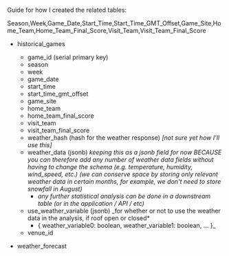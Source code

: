 Guide for how I created the related tables:

Season,Week,Game_Date,Start_Time,Start_Time_GMT_Offset,Game_Site,Home_Team,Home_Team_Final_Score,Visit_Team,Visit_Team_Final_Score
- historical_games
    - game_id (serial primary key)
    - season
    - week
    - game_date
    - start_time
    - start_time_gmt_offset
    - game_site
    - home_team
    - home_team_final_score
    - visit_team
    - visit_team_final_score
    - weather_hash (hash for the weather response)  *[not sure yet how I'll use this]*
    - weather_data (jsonb) _keeping this as a jsonb field for now BECAUSE
      you can therefore add any number of weather data fields without having to change the schema
      (e.g. temperature, humidity, wind_speed, etc.)
      (we can conserve space by storing only relevant weather data in certain months, for
        example, we don't need to store snowfall in August)_
        - _any further statistical analysis can be done in a downstream table (or in the application / API / etc)_
    - use_weather_variable (jsonb) _for whether or not to use the weather data in the analysis, if roof open or closed*
      - { weather_variable0: boolean, weather_variable1: boolean, ... }_
    - venue_id
 
- weather_forecast